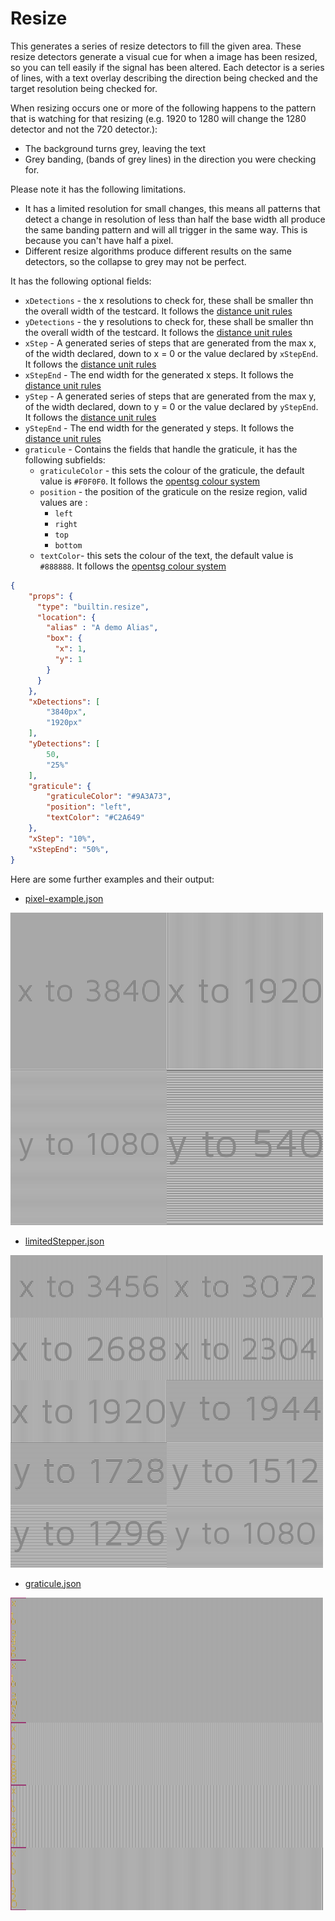 # Resize

This generates a series of resize detectors to fill the given area.
These resize detectors generate a visual cue for when a image has been resized,
so you can tell easily if the signal has been altered.
Each detector is a series of lines, with a text overlay describing the
direction being checked and the target resolution being checked for.

When resizing occurs one or more of the following happens to the pattern that is
watching for that resizing (e.g. 1920 to 1280 will change the 1280 detector and not
the 720 detector.):

- The background turns grey, leaving the text
- Grey banding, (bands of grey lines) in the direction you were checking for.

Please note it has the following limitations.

- It has a limited resolution for small changes, this means all patterns that
detect a change in resolution of less than half the base width
all produce the same banding pattern and
will all trigger in the same way. This is because you can't have half a pixel.
- Different resize algorithms produce different results on the same detectors,
so the collapse to grey may not be perfect.

It has the following optional fields:

- `xDetections` -  the x resolutions to check for, these shall be smaller thn the overall
width of the testcard. It follows the [distance unit rules][dur]
- `yDetections` - the y resolutions to check for, these shall be smaller thn the overall
width of the testcard. It follows the [distance unit rules][dur]
- `xStep` - A generated series of steps that are generated from the max x, of the width
declared, down to x = 0 or the value declared by `xStepEnd`. It follows the [distance unit rules][dur]
- `xStepEnd` - The end width for the generated x steps. It follows the [distance unit rules][dur]
- `yStep` - A generated series of steps that are generated from the max y, of the width
declared, down to y = 0 or the value declared by `yStepEnd`. It follows the [distance unit rules][dur]
- `yStepEnd` - The end width for the generated y steps. It follows the [distance unit rules][dur]
- `graticule` - Contains the fields that handle the graticule,
it has the following subfields:
  - `graticuleColor` - this sets the colour of the graticule, the default
value is `#F0F0F0`. It follows the [opentsg colour system][cgen]
  - `position` - the position of the graticule on the resize region,
valid values are :
    - `left`
    - `right`
    - `top`
    - `bottom`
  - `textColor`- this sets the colour of the text, the default
value is `#888888`. It follows the [opentsg colour system][cgen]

```json
{
    "props": {
      "type": "builtin.resize",
      "location": {
        "alias" : "A demo Alias",
        "box": {
          "x": 1,
          "y": 1
        }
      }
    },
    "xDetections": [
        "3840px",
        "1920px"
    ],
    "yDetections": [
        50,
        "25%"
    ],
    "graticule": {
        "graticuleColor": "#9A3A73",
        "position": "left",
        "textColor": "#C2A649"
    },
    "xStep": "10%",
    "xStepEnd": "50%",
}
```

Here are some further examples and their output:

- [pixel-example.json](../exampleJson/builtin.resize/pixel-example.json)

![image](../exampleJson/builtin.resize/pixel-example.png)

- [limitedStepper.json](../exampleJson/builtin.resize/limitedStepper-example.json)

![image](../exampleJson/builtin.resize/limitedStepper-example.png)

- [graticule.json](../exampleJson/builtin.resize/graticule-example.json)

![image](../exampleJson/builtin.resize/graticule-example.png)

[dur]: ../utils/parameters/readme.md#offset "the parameter readme, linked to the section about offsets"
[cgen]: ../utils/parameters/readme.md "the pcolourgen readme"
